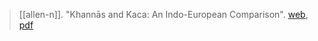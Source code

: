 > [[allen-n]]. "Khannās and Kaca: An Indo-European Comparison". [web](http://www.thehollyfest.org/index.php/nick-allen/), [pdf](n-allenUNKNOWNa.pdf)